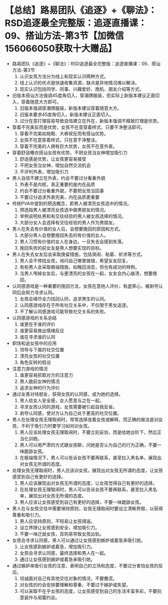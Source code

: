 # 【总结】路易团队《追逐》+《聊法》：RSD追逐最全完整版：追逐直播课：09、搭讪方法-第3节【加微信156066050获取十大赠品】

-   路易团队《追逐》+《聊法》：RSD追逐最全完整版：追逐直播课：09、搭讪方法-第3节
    1.  认识女孩方法分为线上和现实认识两种方式。
    2.  线上认识的优点是快速收集资源，缺点是异地情况难以解决。
    3.  现实认识包括同学、同事、兴趣爱好、商机、朋友介绍等方式。
-   旧版本搭讪方法强调45度角切入，穿潮牌服装，但实际上新版本建议正面切入，穿着随意大方即可。
    1.  旧版本强调穿潮牌服装，新版本建议穿着随意大方。
    2.  旧版本要求45度角切入，新版本建议正面切入。
    3.  过分在意打理容易导致自信建立在外在，新版本强调不精致打理是优势。
-   穿着不完美反而是优势，女孩不在意穿着样式，只要干净整洁即可。
    1.  穿着不完美如拖鞋、大裤衩反而有搭讪优势。
    2.  女孩不在意穿着样式，只在意干净整洁。
    3.  穿着不完美的人拥有巨大优势，女孩不在意外表。
-   穿着舒适睡衣搭讪女孩有优势，不把女孩当女神增加吸引力
    1.  舒适感是优势，让女孩更容易接受
    2.  不把女孩当女神，增加自然交流机会
    3.  不评判外表，增加吸引力
-   男人自信不建立在外表，约会不要过分看重外貌
    1.  外表不是内核，真正重要的是内在品质
    2.  约会不要过分看重外貌，不要把女孩当回事
    3.  不要过分追求外表完美，内在品质更重要
-   传统PVA中提到的预选概念，即男人被漂亮女孩选中的情况。
    1.  预选指男人被漂亮女孩选中做男朋友的情况。
    2.  举例说明处男和有交往经验的男人被女孩选择的情况。
    3.  大部分女人会选择有交往经验的男人作为男朋友。
-   男人在失去有价值的女人后，会想要挽回的原因和方式。
    1.  大部分男人会想要挽回失去的有价值的女人。
    2.  男人习惯有价值的女人在身边，一旦失去会感到失落。
    3.  挽回失败的前女友是男人想要实现的目标。
-   男人在失去女友后会采取挽留措施，包括哭闹、粘着、祈求等方式。
    1.  男人会不停找女孩，询问自己哪里做错，希望女友回复。
    2.  有些男人会采取极端措施，如晚回消息，但也有成功的特例。
    3.  当男人甩掉女友后，与更漂亮的女孩在一起，女友会内心崩溃，想要挽回。
-   认同感游戏是一种重要的挽回方法，女孩在意他人评价，有虚荣心，被剥夺认同后会努力寻求认同。
    1.  女孩会竭尽全力找回认同，追求男生的认同。
    2.  认同感游戏存在于所有社交关系中，不仅限于男女追逐。
    3.  不了解认同感游戏可能导致社交关系的失败。
-   认同感游戏的关系总结
    1.  谁更在乎谁的评价
    2.  谁更容易做出情绪反应
    3.  谁在寻求谁的认同
-   职场和追女孩中的应用
    1.  领导与下属的社交位置
    2.  漂亮女孩的社交位置
    3.  角色反转的假设
-   注意力游戏的情况
    1.  谁更容易抓取对方的注意力
    2.  男人跪前女神的情况
    3.  追求女神的行为评价
-   通过友善对待朋友，获得女孩的认同感，成为她的选择。
    1.  男人给女人安全感，女人愿意与之在一起。
    2.  寻求女孩认同的游戏，女孩需要被引起自我反省。
    3.  剥夺认同感，使对方认为自己处于更高的社交位置。
-   男人在处理女孩无理取闹时，常常选择宠着女孩或解释，而正确的做法是训女孩，不利于吸引力时要学习如何训女孩。
    1.  男人应该处理女孩无理取闹时，不要立刻妥协，而是给她台阶下，然后正当化训她。
    2.  男人可以用严肃的方式跟女孩聊，问她是否认为自己的行为正确，不要一味跪舔女孩。
    3.  在极端情况下，男人可以告诉女孩不要再联系，甚至拉入黑名单，展现出对女孩无所谓的态度。
-   处理女孩无理取闹时，男人应该训女孩，展现出对女孩无所谓的态度，让女孩感受到自己有更好的选择。
    1.  男人应该展现出对女孩无所谓的态度，让女孩觉得自己有更好的选择。
    2.  在处理女孩无理取闹时，男人可以告诉女孩不要再联系，甚至拉入黑名单，展现出对女孩无所谓的态度。
    3.  男人应该让女孩感受到自己有更好的选择，不要一味跪舔女孩。
-   男人在与女孩交往中需要保持原则，女孩无理取闹时要设立清晰界限，以获得尊重和吸引力。
    1.  男人应坚持原则，不轻易让女孩得逞。
    2.  设立界限让女孩感到安全，增加吸引力。
    3.  不要一味迁就女孩，否则易导致女孩出轨。
-   女孩会寻求认同感，男人可以通过让女孩感到嫉妒或着急来吸引她。
    1.  让女孩感到嫉妒或着急，增加吸引力。
    2.  女孩会寻求认同感，最终选择和男人在一起。
    3.  通过让女孩感到嫉妒或着急来吸引她。
-   通过嫉妒来吸引女孩的注意，表明自己的立场和态度，不要过分害怕女孩的反应。
    1.  坦诚面对自己有其他交往对象的情况，不要撒谎。
    2.  对女孩的约会安排要理解和尊重，不要过于嫉妒或失望。
    3.  可以采取不在乎女孩的态度，让女孩感受到自己的生活丰富多彩，不要刻意装作与闺蜜约会。
